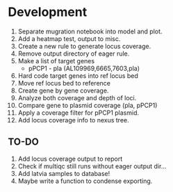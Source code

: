 # Development

1. Separate mugration notebook into model and plot.
1. Add a heatmap test, output to misc.
1. Create a new rule to generate locus coverage.
1. Remove output directory of eager rule.
1. Make a list of target genes
    - pPCP1 - pla (AL109969,6665,7603,pla)
1. Hard code target genes into ref locus bed
1. Move ref locus bed to reference
1. Create gene by gene coverage.
1. Analyze both coverage and depth of loci.
1. Compare gene to plasmid coverage (pla, pPCP1)
1. Apply a coverage filter for pPCP1 plasmid.
1. Add locus coverage info to nexus tree.

## TO-DO

1. Add locus coverage output to report
1. Check if multiqc still runs without eager output dir...
1. Add latvia samples to database!
1. Maybe write a function to condense exporting.
